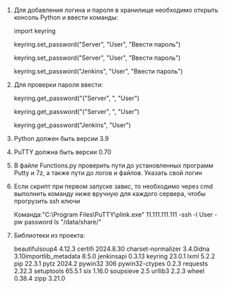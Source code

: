 1. Для добавления логина и пароля в хранилище необходимо открыть консоль Python и ввести команды:

    import keyring

    keyring.set_password("Server", "User", "Ввести пароль")

    keyring.set_password("Server", "User", "Ввести пароль")

    keyring.set_password("Jenkins", "User", "Ввести пароль")

2. Для проверки пароля ввести:

    keyring.get_password("("Server", ", "User")

    keyring.get_password("("Server", ", "User")

    keyring.get_password("Jenkins", "User")

3. Python должен быть версии 3.9

4. PuTTY должна быть версии 0.70

5. В файле Functions.py проверить пути до установленных программ Putty и 7z, а также пути до логов и файлов. Указать свой логин

6. Если скрипт при первом запуске завис, то необходимо через cmd выполнить команду ниже вручную для каждого сервера, чтобы прогрузить ssh ключи

    Команда:"C:\Program Files\PuTTY\plink.exe" 11.111.111.111 -ssh -l User -pw password ls "/data/share/"

7. Библиотеки из проекта:

    beautifulsoup4     4.12.3
    certifi            2024.8.30
    charset-normalizer 3.4.0idna
    3.10importlib_metadata 8.5.0
    jenkinsapi         0.3.13
    keyring            23.0.1
    lxml               5.2.2
    pip                22.3.1
    pytz               2024.2
    pywin32            306
    pywin32-ctypes     0.2.3
    requests           2.32.3
    setuptools         65.5.1
    six                1.16.0
    soupsieve          2.5
    urllib3            2.2.3
    wheel              0.38.4
    zipp               3.21.0
